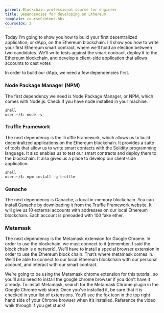 ```yaml
---
parent: Blockchain professional course for engineer
title: Dependencies for developing on Ethereum
template: courseContent.hbs
courseIdx: 2
---
```

Today I'm going to show you how to build your first decentralized application, or dApp, on the Ethereum blockchain. I'll show you how to write your first Ethereum smart contract, where we'll hold an election between two candidates. We'll write tests against the smart contract, deploy it to the Ethereum blockchain, and develop a client-side application that allows accounts to cast votes

In order to build our dApp, we need a few dependencies first.

### Node Package Manager (NPM)
The first dependency we need is Node Package Manager, or NPM, which comes with Node.js. Check if you have node installed in your machine.
```console
shell
user:~/$: node -v
```

### Truffle Framework
The next dependency is the Truffle Framework, which allows us to build decentralized applications on the Ethereum blockchain. It provides a suite of tools that allow us to write smart contacts with the Solidity programming language. It also enables us to test our smart contracts and deploy them to the blockchain. It also gives us a place to develop our client-side application.
```console
shell
user:~/$: npm install -g truffle
```

### Ganache
The next dependency is Ganache, a local in-memory blockchain. You can install Ganache by downloading it from the Truffle Framework website. It will give us 10 external accounts with addresses on our local Ethereum blockchain. Each account is preloaded with 100 fake ether.


### Metamask
The next dependency is the Metamask extension for Google Chrome. In order to use the blockchain, we must connect to it (remember, I said the block chain is a network). We’ll have to install a special browser extension in order to use the Ethereum block chain. That’s where metamask comes in. We’ll be able to connect to our local Ethereum blockchain with our personal account, and interact with our smart contract.

We’re going to be using the Metamask chrome extension for this tutorial, so you’ll also need to install the google chrome browser if you don’t have it already. To install Metamask, search for the Metamask Chrome plugin in the Google Chrome web store. Once you’ve installed it, be sure that it is checked in your list of extensions. You’ll see the fox icon in the top right hand side of your Chrome browser when it’s installed. Reference the video walk through if you get stuck!
